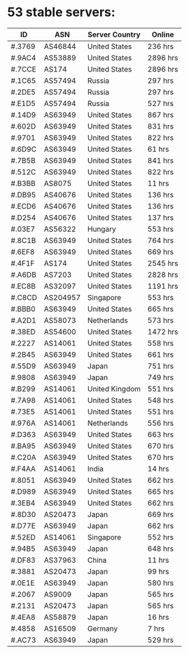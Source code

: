 # 53 stable servers:

| ID | ASN | Server Country | Online |
| ------ | ------ | ------ | ------ |
| #.3769 | AS46844 | United States | 236 hrs |
| #.9AC4 | AS53889 | United States | 2896 hrs |
| #.7CCE | AS174 | United States | 2896 hrs |
| #.1C65 | AS57494 | Russia | 297 hrs |
| #.2DE5 | AS57494 | Russia | 297 hrs |
| #.E1D5 | AS57494 | Russia | 527 hrs |
| #.14D9 | AS63949 | United States | 867 hrs |
| #.602D | AS63949 | United States | 831 hrs |
| #.9701 | AS63949 | United States | 822 hrs |
| #.6D9C | AS63949 | United States | 61 hrs |
| #.7B5B | AS63949 | United States | 841 hrs |
| #.512C | AS63949 | United States | 822 hrs |
| #.B3BB | AS8075 | United States | 11 hrs |
| #.DB95 | AS40676 | United States | 136 hrs |
| #.ECD6 | AS40676 | United States | 136 hrs |
| #.D254 | AS40676 | United States | 137 hrs |
| #.03E7 | AS56322 | Hungary | 553 hrs |
| #.8C1B | AS63949 | United States | 764 hrs |
| #.6EF8 | AS63949 | United States | 669 hrs |
| #.4F1F | AS174 | United States | 2545 hrs |
| #.A6DB | AS7203 | United States | 2828 hrs |
| #.EC8B | AS32097 | United States | 1191 hrs |
| #.C8CD | AS204957 | Singapore | 553 hrs |
| #.BBB0 | AS63949 | United States | 665 hrs |
| #.A2D1 | AS58073 | Netherlands | 573 hrs |
| #.38ED | AS54600 | United States | 1472 hrs |
| #.2227 | AS14061 | United States | 558 hrs |
| #.2B45 | AS63949 | United States | 661 hrs |
| #.55D9 | AS63949 | Japan | 751 hrs |
| #.9808 | AS63949 | Japan | 749 hrs |
| #.B299 | AS14061 | United Kingdom | 551 hrs |
| #.7A98 | AS14061 | United States | 548 hrs |
| #.73E5 | AS14061 | United States | 551 hrs |
| #.976A | AS14061 | Netherlands | 556 hrs |
| #.D363 | AS63949 | United States | 663 hrs |
| #.BA95 | AS63949 | United States | 670 hrs |
| #.C20A | AS63949 | United States | 670 hrs |
| #.F4AA | AS14061 | India | 14 hrs |
| #.8051 | AS63949 | United States | 662 hrs |
| #.D989 | AS63949 | United States | 665 hrs |
| #.3EB4 | AS63949 | United States | 662 hrs |
| #.8D30 | AS20473 | Japan | 669 hrs |
| #.D77E | AS63949 | Japan | 662 hrs |
| #.52ED | AS14061 | Singapore | 552 hrs |
| #.94B5 | AS63949 | Japan | 648 hrs |
| #.DF83 | AS37963 | China | 11 hrs |
| #.3881 | AS20473 | Japan | 99 hrs |
| #.0E1E | AS63949 | Japan | 580 hrs |
| #.2067 | AS9009 | Japan | 565 hrs |
| #.2131 | AS20473 | Japan | 565 hrs |
| #.4EA8 | AS58879 | Japan | 16 hrs |
| #.4858 | AS16509 | Germany | 7 hrs |
| #.AC73 | AS63949 | Japan | 529 hrs |

